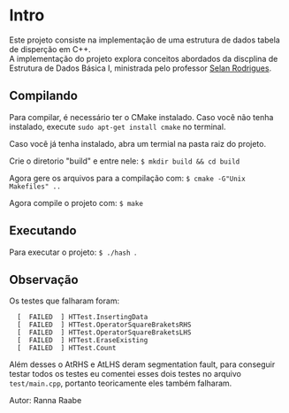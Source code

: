 # Intro
Este projeto consiste na implementação de uma estrutura de dados tabela de disperção em C++.  
A implementação do projeto explora conceitos abordados da discplina de Estrutura de Dados Básica I, ministrada pelo professor [Selan Rodrigues](https://docente.ufrn.br/2497950/perfil).

## Compilando
Para compilar, é necessário ter o CMake instalado. Caso você não tenha instalado, execute ```sudo apt-get install cmake``` no terminal.

Caso você já tenha instalado, abra um termial na pasta raiz do projeto.

Crie o diretorio "build" e entre nele: ```$ mkdir build && cd build ```

Agora gere os arquivos para a compilação com: ```$ cmake -G"Unix Makefiles" ..```

Agora compile o projeto com: ```$ make ```

## Executando
Para executar o projeto: ```$ ./hash ```.

## Observação
Os testes que falharam foram:

```
  [  FAILED  ] HTTest.InsertingData
  [  FAILED  ] HTTest.OperatorSquareBraketsRHS
  [  FAILED  ] HTTest.OperatorSquareBraketsLHS
  [  FAILED  ] HTTest.EraseExisting
  [  FAILED  ] HTTest.Count
```

Além desses o AtRHS e AtLHS deram segmentation fault, para conseguir testar todos os testes eu comentei esses dois testes no arquivo ```test/main.cpp```, portanto teoricamente eles também falharam.


Autor: Ranna Raabe